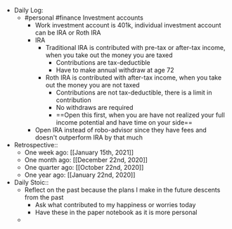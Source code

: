 - Daily Log:
    - #personal #finance Investment accounts
        - Work investment account is 401k, individual investment account can be IRA or Roth IRA
        - IRA
            - Traditional IRA is contributed with pre-tax or after-tax income, when you take out the money you are taxed
                - Contributions are tax-deductible
                - Have to make annual withdraw at age 72
            - Roth IRA is contributed with after-tax income, when you take out the money you are not taxed
                - Contributions are not tax-deductible, there is a limit in contribution
                - No withdraws are required
                - ==Open this first, when you are have not realized your full income potential and have time on your side==
        - Open IRA instead of robo-advisor since they have fees and doesn't outperform IRA by that much
- Retrospective::
    - One week ago: [[January 15th, 2021]]
    - One month ago: [[December 22nd, 2020]]
    - One quarter ago: [[October 22nd, 2020]]
    - One year ago: [[January 22nd, 2020]]
- Daily Stoic::
    - Reflect on the past because the plans I make in the future descents from the past
        - Ask what contributed to my happiness or worries today
        - Have these in the paper notebook as it is more personal
    -
